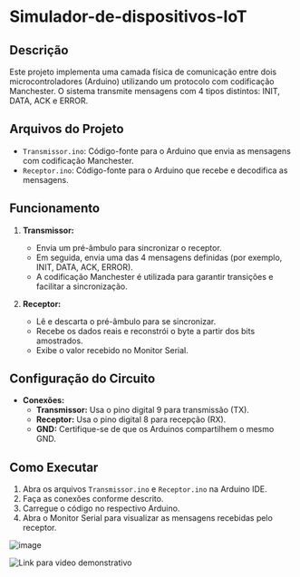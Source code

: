 # Simulador-de-dispositivos-IoT

## Descrição
Este projeto implementa uma camada física de comunicação entre dois microcontroladores (Arduino) utilizando um protocolo com codificação Manchester. O sistema transmite mensagens com 4 tipos distintos: INIT, DATA, ACK e ERROR.

## Arquivos do Projeto
- `Transmissor.ino`: Código-fonte para o Arduino que envia as mensagens com codificação Manchester.
- `Receptor.ino`: Código-fonte para o Arduino que recebe e decodifica as mensagens.

## Funcionamento
1. **Transmissor:**
   - Envia um pré-âm­bu­lo para sincronizar o receptor.
   - Em seguida, envia uma das 4 mensagens definidas (por exemplo, INIT, DATA, ACK, ERROR).
   - A codificação Manchester é utilizada para garantir transições e facilitar a sincronização.

2. **Receptor:**
   - Lê e descarta o pré-âm­bu­lo para se sincronizar.
   - Recebe os dados reais e reconstrói o byte a partir dos bits amostrados.
   - Exibe o valor recebido no Monitor Serial.

## Configuração do Circuito
- **Conexões:**
  - **Transmissor:** Usa o pino digital 9 para transmissão (TX).
  - **Receptor:** Usa o pino digital 8 para recepção (RX).
  - **GND:** Certifique-se de que os Arduinos compartilhem o mesmo GND.

## Como Executar
1. Abra os arquivos `Transmissor.ino` e `Receptor.ino` na Arduino IDE.
2. Faça as conexões conforme descrito.
3. Carregue o código no respectivo Arduino.
4. Abra o Monitor Serial para visualizar as mensagens recebidas pelo receptor.

![image](https://github.com/user-attachments/assets/84121d3f-5219-4265-8bf6-a2a4790c5833)

![Link para video demonstrativo](https://drive.google.com/file/d/1MlB-3Is6MAPtyLfKhe4MwVPOms2z_b_R/view?usp=sharing)
